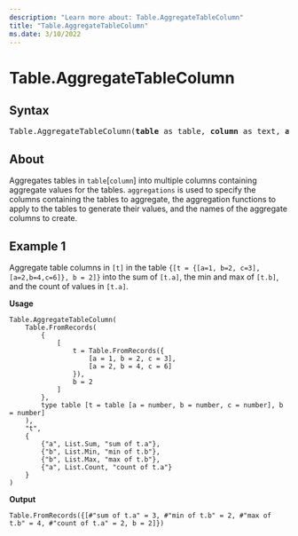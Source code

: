 ```yaml
---
description: "Learn more about: Table.AggregateTableColumn"
title: "Table.AggregateTableColumn"
ms.date: 3/10/2022
---
```

# Table.AggregateTableColumn

## Syntax

<pre>
Table.AggregateTableColumn(<b>table</b> as table, <b>column</b> as text, <b>aggregations</b> as list) as table
</pre>
  
## About

Aggregates tables in `table`[`column`] into multiple columns containing aggregate values for the tables. `aggregations` is used to specify the columns containing the tables to aggregate, the aggregation functions to apply to the tables to generate their values, and the names of the aggregate columns to create.

## Example 1

Aggregate table columns in `[t]` in the table `{[t = {[a=1, b=2, c=3], [a=2,b=4,c=6]}, b = 2]}` into the sum of `[t.a]`, the min and max of `[t.b]`, and the count of values in `[t.a]`.

**Usage**

```powerquery-m
Table.AggregateTableColumn(
    Table.FromRecords(
        {
            [
                t = Table.FromRecords({
                    [a = 1, b = 2, c = 3],
                    [a = 2, b = 4, c = 6]
                }),
                b = 2
            ]
        },
        type table [t = table [a = number, b = number, c = number], b = number]
    ),
    "t",
    {
        {"a", List.Sum, "sum of t.a"},
        {"b", List.Min, "min of t.b"},
        {"b", List.Max, "max of t.b"},
        {"a", List.Count, "count of t.a"}
    }
)
```

**Output**

`Table.FromRecords({[#"sum of t.a" = 3, #"min of t.b" = 2, #"max of t.b" = 4, #"count of t.a" = 2, b = 2]})`
